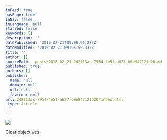 ```yaml
---
inFeed: true
hasPage: true
inNav: false
inLanguage: null
starred: false
keywords: []
description: ''
datePublished: '2016-02-21T09:06:01.285Z'
dateModified: '2016-02-21T09:05:50.335Z'
title: ''
author: []
sourcePath: _posts/2016-02-21-242f13ac-7954-4e51-a627-b9e947121d20.md
published: true
authors: []
publisher:
  name: null
  domain: null
  url: null
  favicon: null
url: 242f13ac-7954-4e51-a627-b9e947121d20/index.html
_type: Article

---
```

![](https://the-grid-user-content.s3-us-west-2.amazonaws.com/fce10f3f-c8ee-4c08-8d3b-8c0f1b7ba6bf.jpg)

Clear objectives
